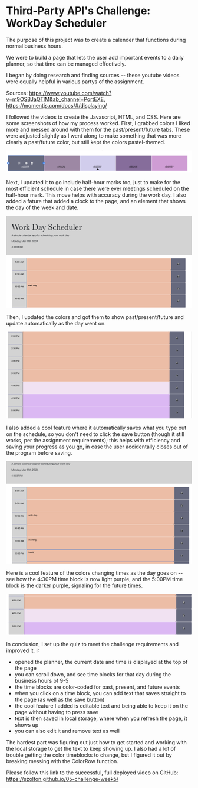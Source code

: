 # **Third-Party API's Challenge: WorkDay Scheduler**

The purpose of this project was to create a calender that functions during normal business hours. 

We were to build a page that lets the user add important events to a daily planner, so that time can be managed effectively.

I began by doing research and finding sources -- these youtube videos were equally helpful in various partys of the assignment.

Sources: https://www.youtube.com/watch?v=m9OSBJaQTlM&ab_channel=PortEXE, https://momentjs.com/docs/#/displaying/

I followed the videos to create the Javascript, HTML, and CSS. Here are some screenshots of how my process worked. First, I grabbed colors I liked more and messed around with them for the past/present/future tabs. These were adjusted slightly as I went along to make something that was more clearly a past/future color, but still kept the colors pastel-themed.

![color palette](./Develop/images/palette.png)

Next, I updated it to go include half-hour marks too, just to make for the most efficient schedule in case there were ever meetings scheduled on the half-hour mark. This move helps with accuracy during the work day. I also added a fature that added a clock to the page, and an element that shows the day of the week and date.

![top page](./Develop/images/top.png)

Then, I updated the colors and got them to show past/present/future and update automatically as the day went on.

![colors updating](./Develop/images/colors.png)

I also added a cool feature where it automatically saves what you type out on the schedule, so you don't need to click the save button (though it still works, per the assignment requirements); this helps with efficiency and saving your progress as you go, in case the user accidentally closes out of the program before saving.

![schedule-edits](./Develop/images/schedule_edits.png)

Here is a cool feature of the colors changing times as the day goes on -- see how the 4:30PM time block is now light purple, and the 5:00PM time block is the darker purple, signaling for the future times.

![colors changing](./Develop/images/colors%20changing%20times.png)

In conclusion, I set up the quiz to meet the challenge requirements and improved it. I:
- opened the planner, the current date and time is displayed at the top of the page
- you can scroll down, and see time blocks for that day during the business hours of 9-5
- the time blocks are color-coded for past, present, and future events
- when you click on a time block, you can add text that saves straight to the page (as well as the save button)
- the cool feature I added is editable text and being able to keep it on the page without having to press save
- text is then saved in local storage, where when you refresh the page, it shows up
- you can also edit it and remove text as well

The hardest part was figuring out just how to get started and working with the local storage to get the text to keep showing up. I also had a lot of trouble getting the color timeblocks to change, but I figured it out by breaking messing with the ColorRow function.

Please follow this link to the successful, full deployed video on GitHub: https://szolton.github.io/05-challenge-week5/